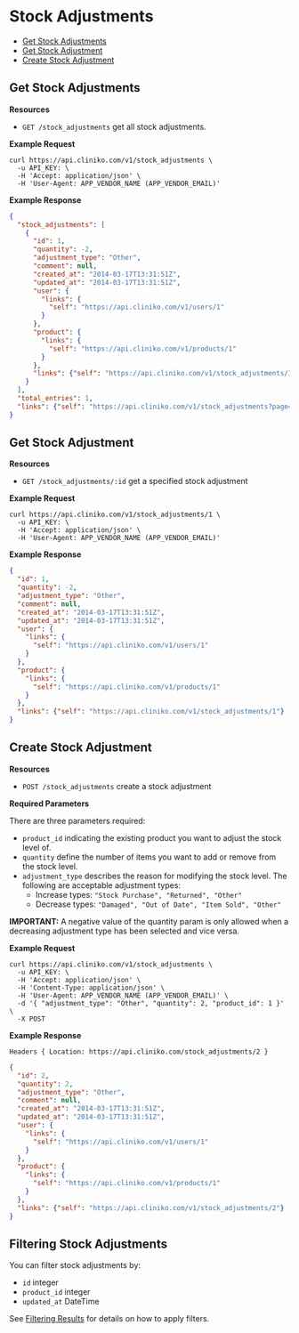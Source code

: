 Stock Adjustments
============
* [Get Stock Adjustments](#get-stock-adjustments "This will return all stock adjustments.")
* [Get Stock Adjustment](#get-stock-adjustment "This will return a specified stock adjustment.")
* [Create Stock Adjustment](#create-stock-adjustment "This will create a stock adjustment.")

Get Stock Adjustments
----------------

**Resources**
* ```GET /stock_adjustments``` get all stock adjustments.

**Example Request**
```shell
curl https://api.cliniko.com/v1/stock_adjustments \
  -u API_KEY: \
  -H 'Accept: application/json' \
  -H 'User-Agent: APP_VENDOR_NAME (APP_VENDOR_EMAIL)'
```

**Example Response**
```json
{
  "stock_adjustments": [
    {
      "id": 1,
      "quantity": -2,
      "adjustment_type": "Other",
      "comment": null,
      "created_at": "2014-03-17T13:31:51Z",
      "updated_at": "2014-03-17T13:31:51Z",
      "user": {
        "links": {
          "self": "https://api.cliniko.com/v1/users/1"
        }
      },
      "product": {
        "links": {
          "self": "https://api.cliniko.com/v1/products/1"
        }
      },
      "links": {"self": "https://api.cliniko.com/v1/stock_adjustments/1"}
    }
  ],
  "total_entries": 1,
  "links": {"self": "https://api.cliniko.com/v1/stock_adjustments?page=1"}
}
```

Get Stock Adjustment
------------

**Resources**
* ```GET /stock_adjustments/:id``` get a specified stock adjustment

**Example Request**
```shell
curl https://api.cliniko.com/v1/stock_adjustments/1 \
  -u API_KEY: \
  -H 'Accept: application/json' \
  -H 'User-Agent: APP_VENDOR_NAME (APP_VENDOR_EMAIL)'
```

**Example Response**
```json
{
  "id": 1,
  "quantity": -2,
  "adjustment_type": "Other",
  "comment": null,
  "created_at": "2014-03-17T13:31:51Z",
  "updated_at": "2014-03-17T13:31:51Z",
  "user": {
    "links": {
      "self": "https://api.cliniko.com/v1/users/1"
    }
  },
  "product": {
    "links": {
      "self": "https://api.cliniko.com/v1/products/1"
    }
  },
  "links": {"self": "https://api.cliniko.com/v1/stock_adjustments/1"}
}
```

Create Stock Adjustment
----------------
**Resources**
* ```POST /stock_adjustments``` create a stock adjustment

**Required Parameters**

 There are three parameters required:
 * `product_id` indicating the existing product you want to adjust the stock level of.
 * `quantity` define the number of items you want to add or remove from the stock level.
 * `adjustment_type` describes the reason for modifying the stock level. The following are acceptable adjustment types:
   * Increase types: `"Stock Purchase", "Returned", "Other"`
   * Decrease types: `"Damaged", "Out of Date", "Item Sold", "Other"`

**IMPORTANT:** A negative value of the quantity param is only allowed when a decreasing adjustment type has been selected and vice versa. 

**Example Request**
```shell
curl https://api.cliniko.com/v1/stock_adjustments \
  -u API_KEY: \
  -H 'Accept: application/json' \
  -H 'Content-Type: application/json' \
  -H 'User-Agent: APP_VENDOR_NAME (APP_VENDOR_EMAIL)' \
  -d '{ "adjustment_type": "Other", "quantity": 2, "product_id": 1 }' \
  -X POST
```
**Example Response**
```
Headers { Location: https://api.cliniko.com/stock_adjustments/2 }
```
```json
{
  "id": 2,
  "quantity": 2,
  "adjustment_type": "Other",
  "comment": null,
  "created_at": "2014-03-17T13:31:51Z",
  "updated_at": "2014-03-17T13:31:51Z",
  "user": {
    "links": {
      "self": "https://api.cliniko.com/v1/users/1"
    }
  },
  "product": {
    "links": {
      "self": "https://api.cliniko.com/v1/products/1"
    }
  },
  "links": {"self": "https://api.cliniko.com/v1/stock_adjustments/2"}
}
```

Filtering Stock Adjustments
----------------

You can filter stock adjustments by:
* ```id``` integer
* ```product_id``` integer
* ```updated_at``` DateTime

See [Filtering Results](https://github.com/redguava/cliniko-api#filtering-results) for details on how to apply filters.
